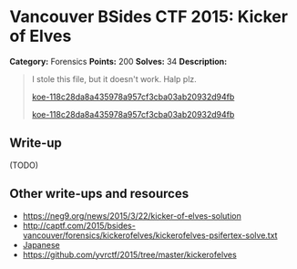 # Vancouver BSides CTF 2015: Kicker of Elves

**Category:** Forensics
**Points:** 200
**Solves:** 34
**Description:** 

> I stole this file, but it doesn't work. Halp plz.
> 
> [koe-118c28da8a435978a957cf3cba03ab20932d94fb](koe-118c28da8a435978a957cf3cba03ab20932d94fb)
>
> [koe-118c28da8a435978a957cf3cba03ab20932d94fb](koe-118c28da8a435978a957cf3cba03ab20932d94fb)

## Write-up

(TODO)

## Other write-ups and resources

* <https://neg9.org/news/2015/3/22/kicker-of-elves-solution>
* <http://captf.com/2015/bsides-vancouver/forensics/kickerofelves/kickerofelves-psifertex-solve.txt>
* [Japanese](http://mage-ctf-writeup.blogspot.jp/2015/03/b-sides-vancouver-2015.html)
* <https://github.com/yvrctf/2015/tree/master/kickerofelves>